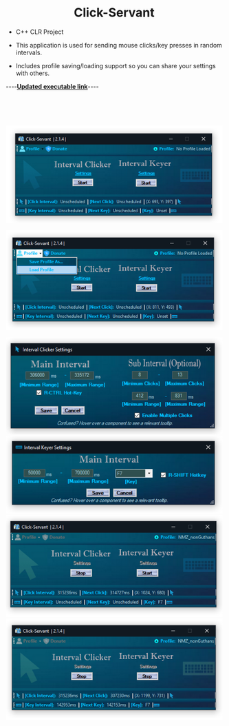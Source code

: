 
# <center>Click-Servant

 - C++ CLR Project

 - This application is used for sending mouse clicks/key presses in random
   intervals.
 - Includes profile saving/loading support so you can share your settings with others.

----[**Updated executable link**](https://github.com/aaprather/Click-Servant/raw/master/Click-Servant.exe)----

<br></br>
<br></br>
![ScreenShot](https://github.com/aaprather/Click-Servant/blob/master/Screenshots/s11.png)

![ScreenShot](https://github.com/aaprather/Click-Servant/blob/master/Screenshots/s22.png)

![ScreenShot](https://github.com/aaprather/Click-Servant/blob/master/Screenshots/s33.png)
![ScreenShot](https://github.com/aaprather/Click-Servant/blob/master/Screenshots/s44.png)
![ScreenShot](https://github.com/aaprather/Click-Servant/blob/master/Screenshots/s55.png)
![ScreenShot](https://github.com/aaprather/Click-Servant/blob/master/Screenshots/s66.png)

</p>
